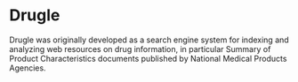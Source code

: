 # Drugle

Drugle was originally developed as a search engine system for indexing and analyzing web resources on drug information, in particular Summary of Product Characteristics documents published by National Medical Products Agencies.
